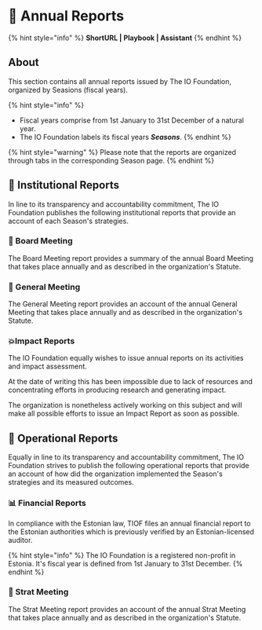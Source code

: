 # 📗 Annual Reports

{% hint style="info" %}
**ShortURL | Playbook | Assistant**
{% endhint %}

## About

This section contains all annual reports issued by The IO Foundation, organized by Seasions (fiscal years).

{% hint style="info" %}
* Fiscal years comprise from 1st January to 31st December of a natural year.
* The IO Foundation labels its fiscal years _**Seasons**_.
{% endhint %}

{% hint style="warning" %}
Please note that the reports are organized through tabs in the corresponding Season page.
{% endhint %}

## 📕 Institutional Reports

In line to its transparency and accountability commitment, The IO Foundation publishes the following institutional reports that provide an account of each Season's strategies.

### 📙 Board Meeting

The Board Meeting report provides a summary of the annual Board Meeting that takes place annually and as described in the organization's Statute.

### 📗 General Meeting

The General Meeting report provides an account of the annual General Meeting that takes place annually and as described in the organization's Statute.

### 💥Impact Reports

The IO Foundation equally wishes to issue annual reports on its activities and impact assessment.

At the date of writing this has been impossible due to lack of resources and concentrating efforts in producing research and generating impact.

The organization is nonetheless actively working on this subject and will make all possible efforts to issue an Impact Report as soon as possible.

## 📘 Operational Reports

Equally in line to its transparency and accountability commitment, The IO Foundation strives to publish the following operational reports that provide an account of how did the organization implemented the Season's strategies and its measured outcomes.

### 📊 Financial Reports

In compliance with the Estonian law, TIOF files an annual financial report to the Estonian authorities which is previously verified by an Estonian-licensed auditor.

{% hint style="info" %}
The IO Foundation is a registered non-profit in Estonia. It's fiscal year is defined from 1st January to 31st December.
{% endhint %}

### 📑 Strat Meeting

The Strat Meeting report provides an account of the annual Strat Meeting that takes place annually and as described in the organization's Statute.
